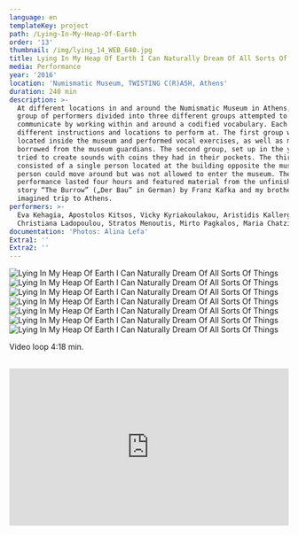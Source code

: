 ```yaml
---
language: en
templateKey: project
path: /Lying-In-My-Heap-Of-Earth
order: '13'
thumbnail: /img/lying_14_WEB_640.jpg
title: Lying In My Heap Of Earth I Can Naturally Dream Of All Sorts Of Things
media: Performance
year: '2016'
location: 'Numismatic Museum, TWISTING C(R)ASH, Athens'
duration: 240 min
description: >-
  At different locations in and around the Numismatic Museum in Athens, a small
  group of performers divided into three different groups attempted to
  communicate by working within and around a codified vocabulary. Each group had
  different instructions and locations to perform at. The first group was
  located inside the museum and performed vocal exercises, as well as movements
  borrowed from the museum guardians. The second group, set up in the yard,
  tried to create sounds with coins they had in their pockets. The third group
  consisted of a single person located at the building opposite the museum. This
  person could move around but was not allowed to enter the museum. The
  performance lasted four hours and featured material from the unfinished short
  story “The Burrow” („Der Bau” in German) by Franz Kafka and my brother’s
  imagined trip to Athens.
performers: >-
  Eva Kehagia, Apostolos Kitsos, Vicky Kyriakoulakou, Aristidis Kallergis,
  Christiana Ladopoulou, Stratos Menoutis, Mirto Pagkalos, Maria Chatzi
documentation: 'Photos: Alina Lefa'
Extra1: ''
Extra2: ''
---
```

![Lying In My Heap Of Earth I Can Naturally Dream Of All Sorts Of Things](/img/lying_12_WEB_2880r.jpg)
![Lying In My Heap Of Earth I Can Naturally Dream Of All Sorts Of Things](/img/lying_13_WEB_2880r.jpg)
![Lying In My Heap Of Earth I Can Naturally Dream Of All Sorts Of Things](/img/lying_14_WEB_2880r.jpg)
![Lying In My Heap Of Earth I Can Naturally Dream Of All Sorts Of Things](/img/lying_15_WEB_2880r.jpg)
![Lying In My Heap Of Earth I Can Naturally Dream Of All Sorts Of Things](/img/lying_16_WEB_2880r.jpg)
![Lying In My Heap Of Earth I Can Naturally Dream Of All Sorts Of Things](/img/lying_17_WEB_2880r.jpg)
![Lying In My Heap Of Earth I Can Naturally Dream Of All Sorts Of Things](/img/lying_18_WEB_2880r.jpg)

<div class="extras-container">
<p>Video loop 4:18 min.</p>
<br>
<div class="extra">


<div style="padding:56.25% 0 0 0;position:relative;"><iframe src="https://player.vimeo.com/video/272763719?title=0&byline=0&portrait=0" style="position:absolute;top:0;left:0;width:100%;height:100%;" frameborder="0" webkitallowfullscreen mozallowfullscreen allowfullscreen></iframe></div><script src="https://player.vimeo.com/api/player.js"></script>


</div>
</div>
